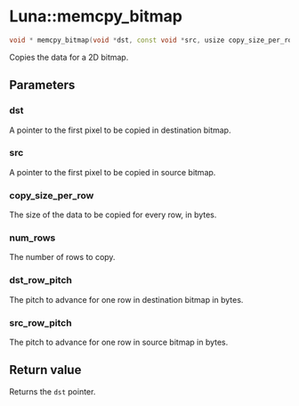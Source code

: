 # Luna::memcpy_bitmap

```c++
void * memcpy_bitmap(void *dst, const void *src, usize copy_size_per_row, usize num_rows, usize dst_row_pitch, usize src_row_pitch)
```

Copies the data for a 2D bitmap. 



## Parameters
### dst
A pointer to the first pixel to be copied in destination bitmap. 

### src
A pointer to the first pixel to be copied in source bitmap. 

### copy_size_per_row
The size of the data to be copied for every row, in bytes. 

### num_rows
The number of rows to copy. 

### dst_row_pitch
The pitch to advance for one row in destination bitmap in bytes. 

### src_row_pitch
The pitch to advance for one row in source bitmap in bytes. 

## Return value
Returns the `dst` pointer. 

